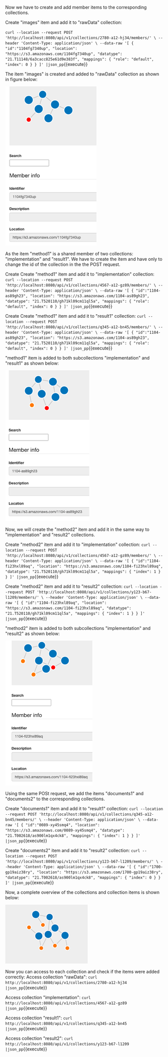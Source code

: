 Now we have to create and add member items to the corresponding collections.

Create "images" item and add it to "rawData" collection:

`curl --location --request POST 'http://localhost:8080/api/v1/collections/2780-a12-hj34/members/' \
--header 'Content-Type: application/json' \
--data-raw '[
    {
    "id":"1104fg7340up",
    "location": "https://s3.amazonaws.com/1104fg7340up",
    "datatype": "21.T11148/6a3cacc825e61d9e383f",
    "mappings": {
        "role": "default",
        "index": 0
      }
    }
]' |json_pp`{{execute}}

The item "images" is created and added to "rawData" collection as shown in figure below:

![images item](images/imagesItem.png)

As the item "method1" is a shared member of two collections: "implementation" and "result1". We have to create the item and have only to change the id of the collection in the the POST request.

Create Create "method1" item and add it to "implementation" collection:
`curl --location --request POST 'http://localhost:8080/api/v1/collections/4567-a12-gz89/members/' \
--header 'Content-Type: application/json' \
--data-raw '[
    {
    "id":"1104-as89gh23",
    "location": "https://s3.amazonaws.com/1104-as89gh23",
    "datatype": "21.T520110/gh71kl09cm11ql5a",
    "mappings": {
        "role": "default",
        "index": 0
      }
    }
]' |json_pp`{{execute}}

Create Create "method1" item and add it to "result1" collection:
`curl --location --request POST 'http://localhost:8080/api/v1/collections/q345-a12-bn45/members/' \
--header 'Content-Type: application/json' \
--data-raw '[
    {
    "id":"1104-as89gh23",
    "location": "https://s3.amazonaws.com/1104-as89gh23",
    "datatype": "21.T520110/gh71kl09cm11ql5a",
    "mappings": {
        "role": "default",
        "index": 0
      }
    }
]' |json_pp`{{execute}}

"method1" item is added to both subcollections "implementation" and "result1" as shown below:

![method1 item](images/method1Item.png)

Now, we will create the "method2" item and add it in the same way to "implementation" and "result2" collections.

Create "method2" item and add it to "implementation" collection:
`curl --location --request POST 'http://localhost:8080/api/v1/collections/4567-a12-gz89/members/' \
--header 'Content-Type: application/json' \
--data-raw '[
    {
    "id":"1104-fi23hxl89aq",
    "location": "https://s3.amazonaws.com/1104-fi23hxl89aq",
    "datatype": "21.T520110/gh71kl09cm11ql5a",
    "mappings": {
        "index": 1
      }
    }
]' |json_pp`{{execute}}

Create "method2" item and add it to "result2" collection:
`curl --location --request POST 'http://localhost:8080/api/v1/collections/y123-b67-l1209/members/' \
--header 'Content-Type: application/json' \
--data-raw '[
    {
    "id":"1104-fi23hxl89aq",
    "location": "https://s3.amazonaws.com/1104-fi23hxl89aq",
    "datatype": "21.T520110/gh71kl09cm11ql5a",
    "mappings": {
        "index": 1
      }
    }
]' |json_pp`{{execute}}

"method2" item is added to both subcollections "implementation" and "result2" as shown below:

![method2 item](images/method2Item.png)

Using the same POSt request, we add the items "documents1" and "documents2" to the corresponding collections.

Create "documents1" item and add it to "result1" collection:
`curl --location --request POST 'http://localhost:8080/api/v1/collections/q345-a12-bn45/members/' \
--header 'Content-Type: application/json' \
--data-raw '[
    {
    "id":"0089-xy45smq4",
    "location": "https://s3.amazonaws.com/0089-xy45smq4",
    "datatype": "21.T002618/as900lm1qx4ck8",
    "mappings": {
        "index": 1
      }
    }
]' |json_pp`{{execute}}

Create "documents2" item and add it to "result2" collection:
`curl --location --request POST 'http://localhost:8080/api/v1/collections/y123-b67-l1209/members/' \
--header 'Content-Type: application/json' \
--data-raw '[
    {
    "id":"1700-gp19aiz38ry",
    "location": "https://s3.amazonaws.com/1700-gp19aiz38ry",
    "datatype": "21.T002618/as900lm1qx4ck8",
    "mappings": {
        "index": 0
      }
    }
]' |json_pp`{{execute}}

Now, a complete overview of the collections and collection items is shown below:

![complete overview](images/completeExample.png)

Now you can access to each collection and check if the items were added correctly:
Access collection "rawData":
`curl http://localhost:8080/api/v1/collections/2780-a12-hj34 |json_pp`{{execute}}

Access collection "implementation":
`curl http://localhost:8080/api/v1/collections/4567-a12-gz89 |json_pp`{{execute}}

Access collection "result1":
`curl http://localhost:8080/api/v1/collections/q345-a12-bn45 |json_pp`{{execute}}

Access collection "result2":
`curl http://localhost:8080/api/v1/collections/y123-b67-l1209 |json_pp`{{execute}}
